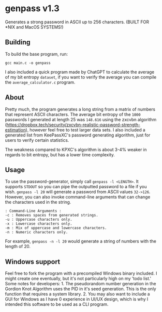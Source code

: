 # genpass v1.3
Generates a strong password in ASCII up to 256 characters. (BUILT FOR *NIX and MacOS SYSTEMS!)

## Building
To build the base program, run:
```
gcc main.c -o genpass
```
I also included a quick program made by ChatGPT to calculate the average of my bit entropy `dataset`, if you want to verify the average you can
compile the `average_calculator.c` program.

## About
Pretty much, the program generates a long string from a matrix of numbers that represent ASCII characters.
The average bit entropy of the `1000` passwords I generated at length 25 was `148.616` using the zxcvbn algorithm (https://dropbox.tech/security/zxcvbn-realistic-password-strength-estimation), 
however feel free to test larger data sets. I also included a generated list from KeePassXC's password generating algorithm, just for users to verify certain statistics.

The weakness compared to KPXC's algorithm is about 3-4% weaker in regards to bit entropy, but has a lower time complexity.

## Usage
To use the password-generator, simply call `genpass -l <LENGTH>`. It supports `STDOUT` so you can pipe the outputted password to a file if you wish.
`genpass -l 20` will generate a password from ASCII values `32->126`.  However, you can also invoke command-line arguments that can change the characters used in the string.

```
: Command-Line Arguments :
-c : Removes spaces from generated strings.
-u : Uppercase characters only.
-x : Lowercase characters only.
-m : Mix of uppercase and lowercase characters.
-n : Numeric characters only.
```
For example, `genpass -n -l 20` would generate a string of numbers with the length of 20.

## Windows support
Feel free to fork the program with a precompiled Windows binary included. I might create one eventually, but it's not particularly high on my 'todo list.'
Some notes for developers:
    1. The pseudorandom number generation in the Gordion Knot Algorithm uses the PID in it's seed generation. This is the only function that requires a system library.
    2. You may also want to include a GUI for Windows as I have 0 experience in UI/UX design, which is why I intended this software to be used as a CLI program.
